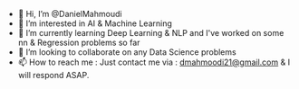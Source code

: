 - 👋 Hi, I’m @DanielMahmoudi
- 👀 I’m interested in AI & Machine Learning
- 🌱 I’m currently learning Deep Learning & NLP and I've worked on some nn & Regression problems so far
- 💞️ I’m looking to collaborate on any Data Science problems
- 📫 How to reach me : Just contact me via : dmahmoodi21@gmail.com & I will respond ASAP.

<!---
DanialMahmoudi/DanialMahmoudi is a ✨ special ✨ repository because its `README.md` (this file) appears on your GitHub profile.
You can click the Preview link to take a look at your changes.
--->
